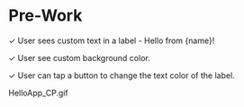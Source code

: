 # Pre-Work

✓ User sees custom text in a label - Hello from {name}!

✓ User see custom background color.

✓ User can tap a button to change the text color of the label.

HelloApp_CP.gif
